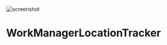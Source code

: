 ![screenshot](https://user-images.githubusercontent.com/18672346/118363552-92679480-b5b2-11eb-9ce5-195f613e01aa.jpg)
# WorkManagerLocationTracker
